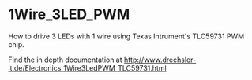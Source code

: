 # 1Wire_3LED_PWM
How to drive 3 LEDs with 1 wire using Texas Intrument's TLC59731 PWM chip.

Find the in depth documentation at http://www.drechsler-it.de/Electronics_1Wire3LedPWM_TLC59731.html
